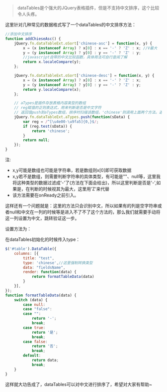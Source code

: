 > dataTables是个强大的JQuery表格插件，但是不支持中文排序，这个比较令人头疼。

这里针对几种常见的数据格式写了一个dataTables的中文排序方法：

```javascript
//添加中文排序
function addChieseAsc() {
    jQuery.fn.dataTableExt.oSort['chinese-asc'] = function(x, y) {
        x = (x instanceof Array) ? x[0] : x == '-' ? 'Z' : x; //V最大
        y = (y instanceof Array) ? y[0] : y == '-' ? 'Z' : y;
        //javascript自带的中文比较函数，具体用法可自行查阅了解
        return x.localeCompare(y);
    };

    jQuery.fn.dataTableExt.oSort['chinese-desc'] = function(x, y) {
        x = (x instanceof Array) ? x[0] : x == '-' ? 'Z' : x;
        y = (y instanceof Array) ? y[0] : y == '-' ? 'Z' : y;
        return y.localeCompare(x);
    };

    // aTypes是插件存放表格内容类型的数组
    // reg赋值的正则表达式，用来判断是否是中文字符
    // 返回值push到aTypes数组，排序时扫描该数组，'chinese'则调用上面两个方法。返回null默认是'string'
    jQuery.fn.dataTableExt.aTypes.push(function(sData) {
        var reg = /^[\u4e00-\u9fa5]{0,}$/;
        if (reg.test(sData)) {
            return 'chinese';
        }
        return null;
    });
}
```

注:

- x,y可能是数组也可能是字符串，若是数组则x[0]即可获取数据
- x,y若不是数组，则需要判断字符串的具体类型，有可能是""、null等，这里我将这种类型的数据过滤成'-'了(方法在下面会给出)，所以这里判断是否是'-',如果是，在判断的时候视其为最大，这里用'Z'来代替
- 该方法需要在onReady之前引入。

这样还有一个问题就是：这里的方法只会识别中文，所以如果有的列是空字符串或者null和中文在一列的时候等是进入不了不了这个方法的，那么我们就需要手动将这一列设置为中文，跳转验证这一步。

设置方法为：

在dataTables初始化的时候传入type：

```javascript
$('#table').DataTable({
    columns: [{
        title: "test",
        type: 'chinese',//这里强制转换类型
        data: "fieldsName",
        render: function(data) {
            return formatTableData(data)
        }
    }],
});
function formatTableData(data) {
    switch (data) {
        case null:
        case "false":
        case "":
            return '-';
            break;
        case true:
            return '是';
            break;
        case false:
            return '否';
            break;
        default:
            return data;
            break;
    }
}
```

这样就大功告成了，dataTables可以对中文进行排序了，希望对大家有帮助~